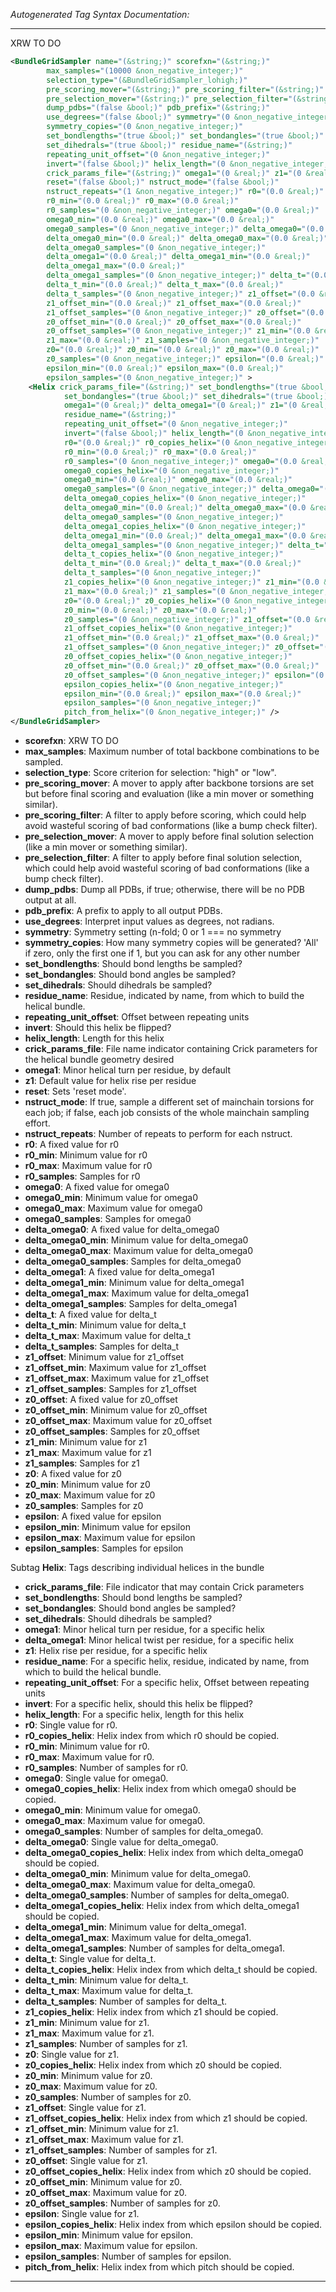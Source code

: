 <!-- THIS IS AN AUTOGENERATED FILE: Don't edit it directly, instead change the schema definition in the code itself. -->

_Autogenerated Tag Syntax Documentation:_

---
XRW TO DO

```xml
<BundleGridSampler name="(&string;)" scorefxn="(&string;)"
        max_samples="(10000 &non_negative_integer;)"
        selection_type="(&BundleGridSampler_lohigh;)"
        pre_scoring_mover="(&string;)" pre_scoring_filter="(&string;)"
        pre_selection_mover="(&string;)" pre_selection_filter="(&string;)"
        dump_pdbs="(false &bool;)" pdb_prefix="(&string;)"
        use_degrees="(false &bool;)" symmetry="(0 &non_negative_integer;)"
        symmetry_copies="(0 &non_negative_integer;)"
        set_bondlengths="(true &bool;)" set_bondangles="(true &bool;)"
        set_dihedrals="(true &bool;)" residue_name="(&string;)"
        repeating_unit_offset="(0 &non_negative_integer;)"
        invert="(false &bool;)" helix_length="(0 &non_negative_integer;)"
        crick_params_file="(&string;)" omega1="(0 &real;)" z1="(0 &real;)"
        reset="(false &bool;)" nstruct_mode="(false &bool;)"
        nstruct_repeats="(1 &non_negative_integer;)" r0="(0.0 &real;)"
        r0_min="(0.0 &real;)" r0_max="(0.0 &real;)"
        r0_samples="(0 &non_negative_integer;)" omega0="(0.0 &real;)"
        omega0_min="(0.0 &real;)" omega0_max="(0.0 &real;)"
        omega0_samples="(0 &non_negative_integer;)" delta_omega0="(0.0 &real;)"
        delta_omega0_min="(0.0 &real;)" delta_omega0_max="(0.0 &real;)"
        delta_omega0_samples="(0 &non_negative_integer;)"
        delta_omega1="(0.0 &real;)" delta_omega1_min="(0.0 &real;)"
        delta_omega1_max="(0.0 &real;)"
        delta_omega1_samples="(0 &non_negative_integer;)" delta_t="(0.0 &real;)"
        delta_t_min="(0.0 &real;)" delta_t_max="(0.0 &real;)"
        delta_t_samples="(0 &non_negative_integer;)" z1_offset="(0.0 &real;)"
        z1_offset_min="(0.0 &real;)" z1_offset_max="(0.0 &real;)"
        z1_offset_samples="(0 &non_negative_integer;)" z0_offset="(0.0 &real;)"
        z0_offset_min="(0.0 &real;)" z0_offset_max="(0.0 &real;)"
        z0_offset_samples="(0 &non_negative_integer;)" z1_min="(0.0 &real;)"
        z1_max="(0.0 &real;)" z1_samples="(0 &non_negative_integer;)"
        z0="(0.0 &real;)" z0_min="(0.0 &real;)" z0_max="(0.0 &real;)"
        z0_samples="(0 &non_negative_integer;)" epsilon="(0.0 &real;)"
        epsilon_min="(0.0 &real;)" epsilon_max="(0.0 &real;)"
        epsilon_samples="(0 &non_negative_integer;)" >
    <Helix crick_params_file="(&string;)" set_bondlengths="(true &bool;)"
            set_bondangles="(true &bool;)" set_dihedrals="(true &bool;)"
            omega1="(0 &real;)" delta_omega1="(0 &real;)" z1="(0 &real;)"
            residue_name="(&string;)"
            repeating_unit_offset="(0 &non_negative_integer;)"
            invert="(false &bool;)" helix_length="(0 &non_negative_integer;)"
            r0="(0.0 &real;)" r0_copies_helix="(0 &non_negative_integer;)"
            r0_min="(0.0 &real;)" r0_max="(0.0 &real;)"
            r0_samples="(0 &non_negative_integer;)" omega0="(0.0 &real;)"
            omega0_copies_helix="(0 &non_negative_integer;)"
            omega0_min="(0.0 &real;)" omega0_max="(0.0 &real;)"
            omega0_samples="(0 &non_negative_integer;)" delta_omega0="(0.0 &real;)"
            delta_omega0_copies_helix="(0 &non_negative_integer;)"
            delta_omega0_min="(0.0 &real;)" delta_omega0_max="(0.0 &real;)"
            delta_omega0_samples="(0 &non_negative_integer;)"
            delta_omega1_copies_helix="(0 &non_negative_integer;)"
            delta_omega1_min="(0.0 &real;)" delta_omega1_max="(0.0 &real;)"
            delta_omega1_samples="(0 &non_negative_integer;)" delta_t="(0.0 &real;)"
            delta_t_copies_helix="(0 &non_negative_integer;)"
            delta_t_min="(0.0 &real;)" delta_t_max="(0.0 &real;)"
            delta_t_samples="(0 &non_negative_integer;)"
            z1_copies_helix="(0 &non_negative_integer;)" z1_min="(0.0 &real;)"
            z1_max="(0.0 &real;)" z1_samples="(0 &non_negative_integer;)"
            z0="(0.0 &real;)" z0_copies_helix="(0 &non_negative_integer;)"
            z0_min="(0.0 &real;)" z0_max="(0.0 &real;)"
            z0_samples="(0 &non_negative_integer;)" z1_offset="(0.0 &real;)"
            z1_offset_copies_helix="(0 &non_negative_integer;)"
            z1_offset_min="(0.0 &real;)" z1_offset_max="(0.0 &real;)"
            z1_offset_samples="(0 &non_negative_integer;)" z0_offset="(0.0 &real;)"
            z0_offset_copies_helix="(0 &non_negative_integer;)"
            z0_offset_min="(0.0 &real;)" z0_offset_max="(0.0 &real;)"
            z0_offset_samples="(0 &non_negative_integer;)" epsilon="(0.0 &real;)"
            epsilon_copies_helix="(0 &non_negative_integer;)"
            epsilon_min="(0.0 &real;)" epsilon_max="(0.0 &real;)"
            epsilon_samples="(0 &non_negative_integer;)"
            pitch_from_helix="(0 &non_negative_integer;)" />
</BundleGridSampler>
```

-   **scorefxn**: XRW TO DO
-   **max_samples**: Maximum number of total backbone combinations to be sampled.
-   **selection_type**: Score criterion for selection: "high" or "low".
-   **pre_scoring_mover**: A mover to apply after backbone torsions are set but before final scoring and evaluation (like a min mover or something similar).
-   **pre_scoring_filter**: A filter to apply before scoring, which could help avoid wasteful scoring of bad conformations (like a bump check filter).
-   **pre_selection_mover**: A mover to apply before final solution selection (like a min mover or something similar).
-   **pre_selection_filter**: A filter to apply before final solution selection, which could help avoid wasteful scoring of bad conformations (like a bump check filter).
-   **dump_pdbs**: Dump all PDBs, if true; otherwise, there will be no PDB output at all.
-   **pdb_prefix**: A prefix to apply to all output PDBs.
-   **use_degrees**: Interpret input values as degrees, not radians.
-   **symmetry**: Symmetry setting (n-fold; 0 or 1 === no symmetry
-   **symmetry_copies**: How many symmetry copies will be generated? 'All' if zero, only the first one if 1, but you can ask for any other number
-   **set_bondlengths**: Should bond lengths be sampled?
-   **set_bondangles**: Should bond angles be sampled?
-   **set_dihedrals**: Should dihedrals be sampled?
-   **residue_name**: Residue, indicated by name, from which to build the helical bundle.
-   **repeating_unit_offset**: Offset between repeating units
-   **invert**: Should this helix be flipped?
-   **helix_length**: Length for this helix
-   **crick_params_file**: File name indicator containing Crick parameters for the helical bundle geometry desired
-   **omega1**: Minor helical turn per residue, by default
-   **z1**: Default value for helix rise per residue
-   **reset**: Sets 'reset mode'.
-   **nstruct_mode**: If true, sample a different set of mainchain torsions for each job; if false, each job consists of the whole mainchain sampling effort.
-   **nstruct_repeats**: Number of repeats to perform for each nstruct.
-   **r0**: A fixed value for r0
-   **r0_min**: Minimum value for r0
-   **r0_max**: Maximum value for r0
-   **r0_samples**: Samples for r0
-   **omega0**: A fixed value for omega0
-   **omega0_min**: Minimum value for omega0
-   **omega0_max**: Maximum value for omega0
-   **omega0_samples**: Samples for omega0
-   **delta_omega0**: A fixed value for delta_omega0
-   **delta_omega0_min**: Minimum value for delta_omega0
-   **delta_omega0_max**: Maximum value for delta_omega0
-   **delta_omega0_samples**: Samples for delta_omega0
-   **delta_omega1**: A fixed value for delta_omega1
-   **delta_omega1_min**: Minimum value for delta_omega1
-   **delta_omega1_max**: Maximum value for delta_omega1
-   **delta_omega1_samples**: Samples for delta_omega1
-   **delta_t**: A fixed value for delta_t
-   **delta_t_min**: Minimum value for delta_t
-   **delta_t_max**: Maximum value for delta_t
-   **delta_t_samples**: Samples for delta_t
-   **z1_offset**: Minimum value for z1_offset
-   **z1_offset_min**: Maximum value for z1_offset
-   **z1_offset_max**: Maximum value for z1_offset
-   **z1_offset_samples**: Samples for z1_offset
-   **z0_offset**: A fixed value for z0_offset
-   **z0_offset_min**: Minimum value for z0_offset
-   **z0_offset_max**: Maximum value for z0_offset
-   **z0_offset_samples**: Samples for z0_offset
-   **z1_min**: Minimum value for z1
-   **z1_max**: Maximum value for z1
-   **z1_samples**: Samples for z1
-   **z0**: A fixed value for z0
-   **z0_min**: Minimum value for z0
-   **z0_max**: Maximum value for z0
-   **z0_samples**: Samples for z0
-   **epsilon**: A fixed value for epsilon
-   **epsilon_min**: Minimum value for epsilon
-   **epsilon_max**: Maximum value for epsilon
-   **epsilon_samples**: Samples for epsilon


Subtag **Helix**:   Tags describing individual helices in the bundle

-   **crick_params_file**: File indicator that may contain Crick parameters
-   **set_bondlengths**: Should bond lengths be sampled?
-   **set_bondangles**: Should bond angles be sampled?
-   **set_dihedrals**: Should dihedrals be sampled?
-   **omega1**: Minor helical turn per residue, for a specific helix
-   **delta_omega1**: Minor helical twist per residue, for a specific helix
-   **z1**: Helix rise per residue, for a specific helix
-   **residue_name**: For a specific helix, residue, indicated by name, from which to build the helical bundle.
-   **repeating_unit_offset**: For a specific helix, Offset between repeating units
-   **invert**: For a specific helix, should this helix be flipped?
-   **helix_length**: For a specific helix, length for this helix
-   **r0**: Single value for r0.
-   **r0_copies_helix**: Helix index from which r0 should be copied.
-   **r0_min**: Minimum value for r0.
-   **r0_max**: Maximum value for r0.
-   **r0_samples**: Number of samples for r0.
-   **omega0**: Single value for omega0.
-   **omega0_copies_helix**: Helix index from which omega0 should be copied.
-   **omega0_min**: Minimum value for omega0.
-   **omega0_max**: Maximum value for omega0.
-   **omega0_samples**: Number of samples for delta_omega0.
-   **delta_omega0**: Single value for delta_omega0.
-   **delta_omega0_copies_helix**: Helix index from which delta_omega0 should be copied.
-   **delta_omega0_min**: Minimum value for delta_omega0.
-   **delta_omega0_max**: Maximum value for delta_omega0.
-   **delta_omega0_samples**: Number of samples for delta_omega0.
-   **delta_omega1_copies_helix**: Helix index from which delta_omega1 should be copied.
-   **delta_omega1_min**: Minimum value for delta_omega1.
-   **delta_omega1_max**: Maximum value for delta_omega1.
-   **delta_omega1_samples**: Number of samples for delta_omega1.
-   **delta_t**: Single value for delta_t.
-   **delta_t_copies_helix**: Helix index from which delta_t should be copied.
-   **delta_t_min**: Minimum value for delta_t.
-   **delta_t_max**: Maximum value for delta_t.
-   **delta_t_samples**: Number of samples for delta_t.
-   **z1_copies_helix**: Helix index from which z1 should be copied.
-   **z1_min**: Minimum value for z1.
-   **z1_max**: Maximum value for z1.
-   **z1_samples**: Number of samples for z1.
-   **z0**: Single value for z1.
-   **z0_copies_helix**: Helix index from which z0 should be copied.
-   **z0_min**: Minimum value for z0.
-   **z0_max**: Maximum value for z0.
-   **z0_samples**: Number of samples for z0.
-   **z1_offset**: Single value for z1.
-   **z1_offset_copies_helix**: Helix index from which z1 should be copied.
-   **z1_offset_min**: Minimum value for z1.
-   **z1_offset_max**: Maximum value for z1.
-   **z1_offset_samples**: Number of samples for z1.
-   **z0_offset**: Single value for z1.
-   **z0_offset_copies_helix**: Helix index from which z0 should be copied.
-   **z0_offset_min**: Minimum value for z0.
-   **z0_offset_max**: Maximum value for z0.
-   **z0_offset_samples**: Number of samples for z0.
-   **epsilon**: Single value for z1.
-   **epsilon_copies_helix**: Helix index from which epsilon should be copied.
-   **epsilon_min**: Minimum value for epsilon.
-   **epsilon_max**: Maximum value for epsilon.
-   **epsilon_samples**: Number of samples for epsilon.
-   **pitch_from_helix**: Helix index from which pitch should be copied.

---
